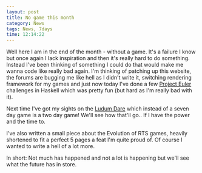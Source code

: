```yaml
---
layout: post
title: No game this month
category: News
tags: News, 7days
time: 12:14:22
---
```

Well here I am in the end of the month - without a game. It's a failure I know but once again I lack inspiration and then it's really hard to do something. Instead I've been thinking of something I could do that would make me wanna code like really bad again. I'm thinking of patching up this website, the forums are bugging me like hell as I didn't write it, switching rendering framework for my games and just now today I've done a few [Project Euler](http://projecteuler.net/) challenges in Haskell which was pretty fun (but hard as I'm really bad with it).

Next time I've got my sights on the [Ludum Dare](http://www.ludumdare.com/) which instead of a seven day game is a two day game! We'll see how that'll go.. If I have the power and the time to.

I've also written a small piece about the Evolution of RTS games, heavily shortened to fit a perfect 5 pages a feat I'm quite proud of. Of course I wanted to write a hell of a lot more.

In short: Not much has happened and not a lot is happening but we'll see what the future has in store.

